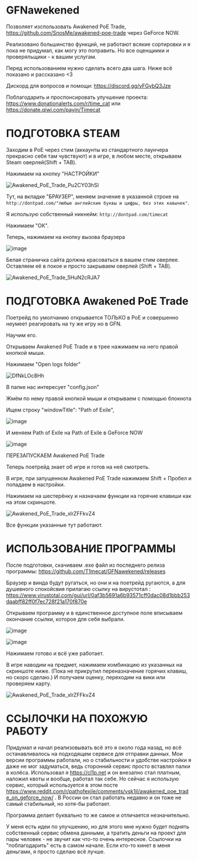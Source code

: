 # GFNawekened

Позволяет изспользовать Awakened PoE Trade, https://github.com/SnosMe/awakened-poe-trade через GeForce NOW.

Реализовано большинство функций, не работают всякие сортировки и я пока не придумал, как могу это поправить. Но все оценщиики и проверяльщики - к вашим услугам.

Перед использованием нужно сделать всего два шага. Ниже всё показано и рассказано <3

Дискорд для вопросов и помощи: https://discord.gg/vFGybQ3Jze

Поблагодарить и проспонсировать улучшение проекта: https://www.donationalerts.com/r/time_cat или https://donate.qiwi.com/payin/Timecat

# ПОДГОТОВКА STEAM

Заходим в PoE через стим (аккаунты из стандартного лаунчера прекрасно себя там чувствуют) и в игре, в любом месте, открываем Steam оверлей(Shift + TAB).

Нажимаем на кнопку "НАСТРОЙКИ"

![Awakened_PoE_Trade_Pu2CY03hSI](https://user-images.githubusercontent.com/58136226/196454626-955916bf-a5b1-47c8-b1a8-52f2a2f6acfd.jpg)

Тут, на вкладке "БРАУЗЕР", меняем значение в указанной строке на `http://dontpad.com/"любые английские буквы и цифры, без этих кавычек"`.

Я использую собственный никнейм: `http://dontpad.com/timecat`

Нажимаем "ОК".

Теперь, нажимаем на кнопку вызова браузера

![image](https://user-images.githubusercontent.com/58136226/196455469-0529cfa2-19d1-480c-8752-acedfad3b64b.png)

Белая страничка сайта должна красоваться в вашем стим оверлее. Оставляем её в покое и просто закрываем оверлей (Shift + TAB).

![Awakened_PoE_Trade_5HuN2cRJA7](https://user-images.githubusercontent.com/58136226/196455725-f4bdf264-3053-4142-bab3-ed09cd5b5769.png)

# ПОДГОТОВКА Awakened PoE Trade

Поетрейд по умолчанию открывается ТОЛЬКО в PoE и совершенно неумеет реагировать на ту же игру но в GFN.

Научим его.

Открываем Awakened PoE Trade и в трее нажимаем на него правой кнопкой мыши.

Нажимаем "Open logs folder"

![DfNkLOc8Hh](https://user-images.githubusercontent.com/58136226/196456536-416a8167-0800-4446-9daa-5e44eb9f7c4d.png)

В папке нас интересует "config.json"

Жмём по нему правой кнопкой мыши и открываем с помощью блокнота

Ищем строку "windowTitle": "Path of Exile",

![image](https://user-images.githubusercontent.com/58136226/196457152-e4a6ff07-23fe-4f5d-874d-0d00265607a9.png)

И меняем Path of Exile на Path of Exile в GeForce NOW

![image](https://user-images.githubusercontent.com/58136226/196457353-50a476eb-68a5-402d-9d91-dac9154196f5.png)

ПЕРЕЗАПУСКАЕМ Awakened PoE Trade

Теперь поетрейд знает об игре и готов на неё смотреть. 

В игре, при запущенном Awakened PoE Trade нажимаем Shift + Пробел и попадаем в настройки.

Нажимаем на шестерёнку и назначаем функции на горячие клавиши как на этом скриншоте.

![Awakened_PoE_Trade_xlrZFFkvZ4](https://user-images.githubusercontent.com/58136226/197243550-89d80148-104c-4938-95f7-6db1d425b4d3.png)

Все функции указанные тут работают.

# ИСПОЛЬЗОВАНИЕ ПРОГРАММЫ

После подготовки, скачиваем .exe файл из последнего релиза программы: https://github.com/T1mecat/GFNawekened/releases

Браузер и винда будут ругаться, но они и на поетрейд ругаются, а для душевного спокойсвия прилагаю ссылку на вирустотал : https://www.virustotal.com/gui/url/0af3b5691a6b93571cff0dac08d1bbb253daabff82ff0f7ec728f21a170f870e

Открываем программу и в единственное доступное поле вписываем окончание ссылки, которое для себя выбрали.

![image](https://user-images.githubusercontent.com/58136226/196458220-35c6533f-fddc-41cd-9f2b-34881e98c660.png)

![image](https://user-images.githubusercontent.com/58136226/196458278-c0b42b13-0509-41b7-8195-3619e6370754.png)

Нажимаем готово и всё уже работает. 

В игре наводим на предмет, нажимаем комбинацию из указанных на скриншоте ниже. (Пока не прикрутил переназначение горячих клавиш, но скоро сделаю.) И получаем оценку, переходим на вики или проверяем карту.

![Awakened_PoE_Trade_xlrZFFkvZ4](https://user-images.githubusercontent.com/58136226/197243728-ac572176-cb5c-4792-9af9-d76cc840dada.png)

# ССЫЛОЧКИ НА ПОХОЖУЮ РАБОТУ

Придумал и начал реализовывать всё это я около года назад, но всё останавливалось на подходящем сервисе для отправки данных. Мои версии программы работали, но о стабильности и удобстве настройки я даже не мог задуматься, ведь сторонний сервис просто вставлял палки в колёса. Использовал я https://cl1p.net и он внезапно стал платным, наложил квоты и вообще, работал так себе. Но сейчас я использую сервис, который используется в этом посте https://www.reddit.com/r/pathofexile/comments/vsk1jl/awakened_poe_trade_on_geforce_now/ . В России он стал работать недавно и он тоже не самый стабильный, но хотя-бы работает.

Программа делает буквально то же самое и отличается незначительно. 

У меня есть идеи по улучшению, но для этого мне нужно будет поднять собственный сервис обмена данными, а тратить деньги на проект для пары человек - не звучит как что-то очень интересное. Ссылочки на "поблагодарить" есть в самом начале. Если кто-то кинет в меня деньгами, я просто сделаю всё лучше.

